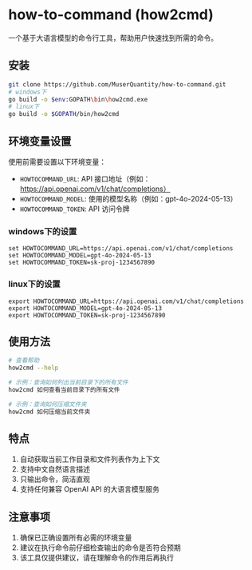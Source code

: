 # how-to-command (how2cmd)

一个基于大语言模型的命令行工具，帮助用户快速找到所需的命令。

## 安装

```bash
git clone https://github.com/MuserQuantity/how-to-command.git
# windows下
go build -o $env:GOPATH\bin\how2cmd.exe
# linux下
go build -o $GOPATH/bin/how2cmd
```

## 环境变量设置

使用前需要设置以下环境变量：

- `HOWTOCOMMAND_URL`: API 接口地址（例如：https://api.openai.com/v1/chat/completions）
- `HOWTOCOMMAND_MODEL`: 使用的模型名称（例如：gpt-4o-2024-05-13）
- `HOWTOCOMMAND_TOKEN`: API 访问令牌

### windows下的设置
```
set HOWTOCOMMAND_URL=https://api.openai.com/v1/chat/completions
set HOWTOCOMMAND_MODEL=gpt-4o-2024-05-13
set HOWTOCOMMAND_TOKEN=sk-proj-1234567890
```

### linux下的设置
```
export HOWTOCOMMAND_URL=https://api.openai.com/v1/chat/completions
export HOWTOCOMMAND_MODEL=gpt-4o-2024-05-13
export HOWTOCOMMAND_TOKEN=sk-proj-1234567890
```

## 使用方法

```bash
# 查看帮助
how2cmd --help

# 示例：查询如何列出当前目录下的所有文件
how2cmd 如何查看当前目录下的所有文件

# 示例：查询如何压缩文件夹
how2cmd 如何压缩当前文件夹
```

## 特点

1. 自动获取当前工作目录和文件列表作为上下文
2. 支持中文自然语言描述
3. 只输出命令，简洁直观
4. 支持任何兼容 OpenAI API 的大语言模型服务

## 注意事项

1. 确保已正确设置所有必需的环境变量
2. 建议在执行命令前仔细检查输出的命令是否符合预期
3. 该工具仅提供建议，请在理解命令的作用后再执行
